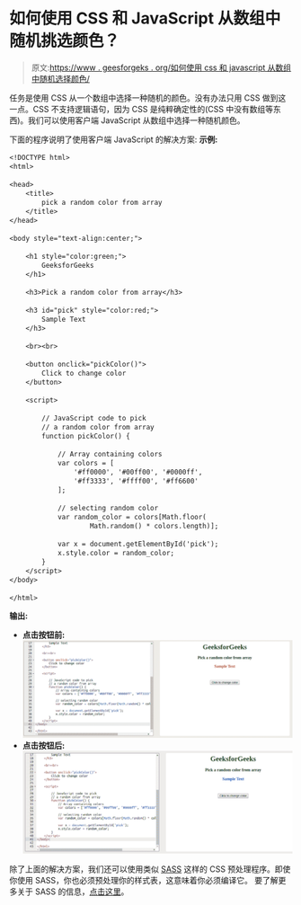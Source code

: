 # 如何使用 CSS 和 JavaScript 从数组中随机挑选颜色？

> 原文:[https://www . geesforgeks . org/如何使用 css 和 javascript 从数组中随机选择颜色/](https://www.geeksforgeeks.org/how-to-pick-a-random-color-from-an-array-using-css-and-javascript/)

任务是使用 CSS 从一个数组中选择一种随机的颜色。没有办法只用 CSS 做到这一点。CSS 不支持逻辑语句，因为 CSS 是纯粹确定性的(CSS 中没有数组等东西)。我们可以使用客户端 JavaScript 从数组中选择一种随机颜色。

下面的程序说明了使用客户端 JavaScript 的解决方案:
**示例:**

```
<!DOCTYPE html>
<html>

<head>
    <title>
        pick a random color from array
    </title>
</head>

<body style="text-align:center;">

    <h1 style="color:green;">
        GeeksforGeeks
    </h1>

    <h3>Pick a random color from array</h3>

    <h3 id="pick" style="color:red;">
        Sample Text
    </h3>

    <br><br>

    <button onclick="pickColor()">
        Click to change color
    </button>

    <script>

        // JavaScript code to pick 
        // a random color from array
        function pickColor() {

            // Array containing colors
            var colors = [
                '#ff0000', '#00ff00', '#0000ff',
                '#ff3333', '#ffff00', '#ff6600'
            ];

            // selecting random color
            var random_color = colors[Math.floor(
                    Math.random() * colors.length)];

            var x = document.getElementById('pick');
            x.style.color = random_color;
        } 
    </script>
</body>

</html>
```

**输出:**

*   **点击按钮前:**
    ![](img/6de8b2f7f57e8fe950578c8c6e01d748.png)
*   **点击按钮后:**
    ![](img/551a8e1237b6ee0a54d1dbce527773d8.png)

除了上面的解决方案，我们还可以使用类似 [SASS](https://sass-lang.com/) 这样的 CSS 预处理程序。即使你使用 SASS，你也必须预处理你的样式表，这意味着你必须编译它。
要了解更多关于 SASS 的信息，[点击这里](https://www.geeksforgeeks.org/css-preprocessor-sass/)。